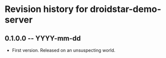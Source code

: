 # Revision history for droidstar-demo-server

## 0.1.0.0  -- YYYY-mm-dd

* First version. Released on an unsuspecting world.

